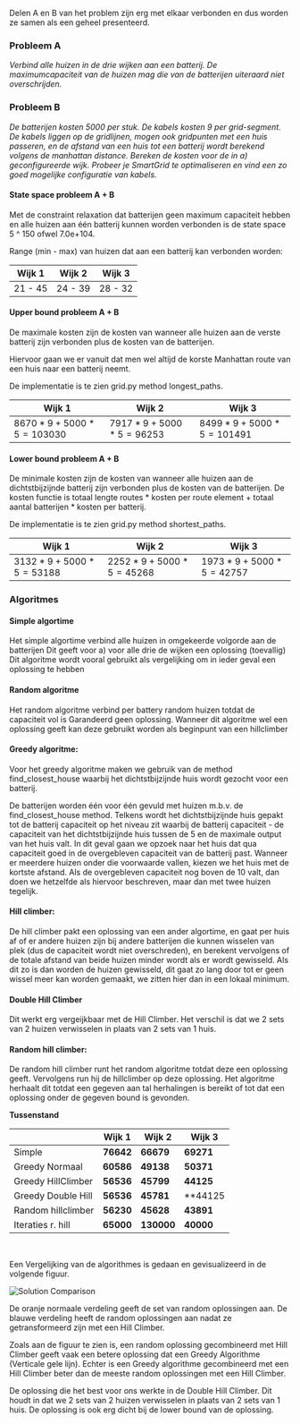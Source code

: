 Delen A en B van het problem zijn erg met elkaar verbonden en dus worden ze samen als een geheel presenteerd. 

### Probleem A

*Verbind alle huizen in de drie wijken aan een batterij. De maximumcapaciteit van de huizen mag die van de batterijen uiteraard niet overschrijden.*

### Probleem B

*De batterijen kosten 5000 per stuk. De kabels kosten 9 per grid-segment. De kabels liggen op de gridlijnen, mogen ook gridpunten met een huis passeren, en de afstand van een huis tot een batterij wordt berekend volgens de manhattan distance. Bereken de kosten voor de in a) geconfigureerde wijk. Probeer je SmartGrid te optimaliseren en vind een zo goed mogelijke configuratie van kabels.*



#### State space probleem A + B

Met de constraint relaxation dat batterijen geen maximum capaciteit hebben en alle huizen aan één batterij kunnen worden verbonden is de state space 5 ^ 150 ofwel 7.0e+104.

Range (min - max) van huizen dat aan een batterij kan verbonden worden:

| Wijk 1  | Wijk 2  | Wijk 3  |
| ------- | ------- | ------- |
| 21 - 45 | 24 - 39 | 28 - 32 |

#### Upper bound probleem A + B

De maximale kosten zijn de kosten van wanneer alle huizen aan de verste batterij zijn verbonden plus de kosten van de batterijen.

Hiervoor gaan we er vanuit dat men wel altijd de korste Manhattan route van een huis naar een batterij neemt.

De implementatie is te zien grid.py method longest_paths.

| Wijk 1                         | Wijk 2                        | Wijk 3                         |
| ------------------------------ | ----------------------------- | ------------------------------ |
| $8670 * 9 + 5000 * 5 = 103030$ | $7917 * 9 + 5000 * 5 = 96253$ | $8499 * 9 + 5000 * 5 = 101491$ |



#### Lower bound probleem A + B

De minimale kosten zijn de kosten van wanneer alle huizen aan de dichtstbijzijnde batterij zijn verbonden plus de kosten van de batterijen. De kosten functie is totaal lengte routes * kosten per route element + totaal aantal batterijen * kosten per batterij.

De implementatie is te zien grid.py method shortest_paths.

| Wijk 1                        | Wijk 2                        | Wijk 3                        |
| ----------------------------- | ----------------------------- | ----------------------------- |
| $3132 * 9 + 5000 * 5 = 53188$ | $2252 * 9 + 5000 * 5 = 45268$ | $1973 * 9 + 5000 * 5 = 42757$ |



### Algoritmes

#### Simple algortime

Het simple algortime verbind alle huizen in omgekeerde volgorde aan de batterijen
Dit geeft voor a) voor alle drie de wijken een oplossing (toevallig)
Dit algoritme wordt vooral gebruikt als vergelijking om in ieder geval een oplossing te hebben

#### Random algoritme

Het random algoritme verbind per battery random huizen totdat de capaciteit vol is
Garandeerd geen oplossing.
Wanneer dit algoritme wel een oplossing geeft kan deze gebruikt worden als beginpunt van een hillclimber

#### Greedy algoritme:

Voor het greedy algoritme maken we gebruik van de method find_closest_house waarbij het dichtstbijzijnde huis wordt gezocht voor een batterij.

De batterijen worden één voor één gevuld met huizen m.b.v. de find_closest_house method. Telkens wordt het dichtstbijzijnde huis gepakt tot de batterij capaciteit op het niveau zit waarbij de batterij capaciteit - de capaciteit van het dichtstbijzijnde huis tussen de 5 en de maximale output van het huis valt. In dit geval gaan we opzoek naar het huis dat qua capaciteit goed in de overgebleven capaciteit van de batterij past. Wanneer er meerdere huizen onder die voorwaarde vallen, kiezen we het huis met de kortste afstand. Als de overgebleven capaciteit nog boven de 10 valt, dan doen we hetzelfde als hiervoor beschreven, maar dan met twee huizen tegelijk.

#### Hill climber:

De hill climber pakt een oplossing van een ander algortime, en gaat per huis af of er andere huizen zijn bij andere batterijen die kunnen wisselen van plek (dus de capaciteit wordt niet overschreden), en berekent vervolgens of de totale afstand van beide huizen minder wordt als er wordt gewisseld. Als dit zo is dan worden de huizen gewisseld, dit gaat zo lang door tot er geen wissel meer kan worden gemaakt, we zitten hier dan in een lokaal minimum.



#### Double Hill Climber

Dit werkt erg vergeijkbaar met de Hill Climber. Het verschil is dat we 2 sets van 2 huizen verwisselen in plaats van 2 sets van 1 huis. 

#### Random hill climber:

De random hill climber runt het random algoritme totdat deze een oplossing geeft. Vervolgens run hij de hillclimber op deze oplossing.
Het algoritme herhaalt dit totdat een gegeven aan tal herhalingen is bereikt of tot dat een oplossing onder de gegeven bound is gevonden.



**Tussenstand**

|                    | Wijk 1    | Wijk 2    | Wijk 3     |
| ------------------ | --------- | --------- | ---------- |
| Simple             | **76642** | **66679** | **69271**  |
| Greedy Normaal     | **60586** | **49138** | **50371**  |
| Greedy HillClimber | **56536** | **45799** | **44125**  |
| Greedy Double Hill | **56536** | **45781** | **44125    |
| Random hillclimber | **56230** | **45628** | **43891**  |
| Iteraties r. hill  | **65000** | **130000**| **40000**  |
​



Een Vergelijking van de algorithmes is gedaan en gevisualizeerd in de volgende figuur.

![Solution Comparison](https://github.com/ThomasHoed/Heuristieken/blob/master/Documentation/Pictures/Solutions_comparison.png)

De oranje normaale verdeling geeft de set van random oplossingen aan. De blauwe verdeling heeft de random oplossingen aan nadat ze getransformeerd zijn met een Hill Climber. 

Zoals aan de figuur te zien is, een random oplossing gecombineerd met Hill Climber geeft vaak een betere oplossing dat een Greedy Algorithme (Verticale gele lijn). Echter is een Greedy algorithme gecombineerd met een Hill Climber beter dan de meeste random oplossingen met een Hill Climber. 



De oplossing die het best voor ons werkte in de Double Hill Climber. Dit houdt in dat we 2 sets van 2 huizen verwisselen in plaats van 2 sets van 1 huis. De oplossing is ook erg dicht bij de lower bound van de oplossing.
